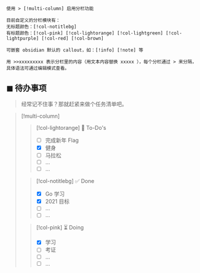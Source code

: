 
```gray
使用 > [!multi-column] 启用分栏功能

目前自定义的分栏模块有：
无标题颜色：[!col-notitlebg]
有标题颜色：[!col-pink] [!col-lightorange] [!col-lightgreen] [!col-lightpurple] [!col-red] [!col-brown]

可嵌套 obsidian 默认的 callout，如：[!info] [!note] 等

用 >>xxxxxxxxx 表示分栏里的内容（用文本内容替换 xxxxx ），每个分栏通过 > 来分隔，具体语法可通过编辑模式查看。
```

## ◼  待办事项
> 经常记不住事？那就赶紧来做个任务清单吧。

> [!multi-column]
>
>> [!col-lightorange] 📝 To-Do's
>>- [ ] 完成新年 Flag
>>- [x] 健身
>>- [ ] 马拉松
>>- [ ] ...
>>- [ ] ...
>
>> [!col-notitlebg] ✅ Done
>>- [x] Go 学习
>>- [x] 2021 目标
>>- [ ] ...
>>- [ ] ...
>
>> [!col-pink] ⏳ Doing
>>- [x] 学习
>>- [ ] 考证
>>- [ ] ...
>>- [ ] ...





